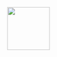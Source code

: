 <div id="header" align="center">
  <img src="[https://media.giphy.com/media/M9gbBd9nbDrOTu1Mqx/giphy.gif](https://media.giphy.com/media/BferOKonYOspm28AiB/giphy.gif)" width="100"/>
</div>
